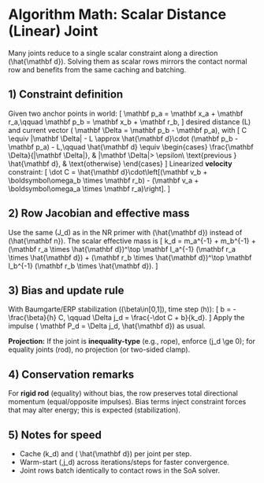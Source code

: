 <!-- File: docs/alg_scalar_distance_joint_math.md -->

# Algorithm Math: Scalar Distance (Linear) Joint

Many joints reduce to a single scalar constraint along a direction \(\hat{\mathbf d}\). Solving them as scalar rows mirrors the contact normal row and benefits from the same caching and batching.

## 1) Constraint definition
Given two anchor points in world:
\[
\mathbf p_a = \mathbf x_a + \mathbf r_a,\qquad \mathbf p_b = \mathbf x_b + \mathbf r_b,
\]
desired distance \(L\) and current vector \( \mathbf \Delta = \mathbf p_b - \mathbf p_a\), with
\[
C \equiv \|\mathbf \Delta\| - L \approx \hat{\mathbf d}\cdot (\mathbf p_b - \mathbf p_a) - L,\qquad \hat{\mathbf d} \equiv
\begin{cases}
\frac{\mathbf \Delta}{\|\mathbf \Delta\|}, & \|\mathbf \Delta\|> \epsilon\\
\text{previous } \hat{\mathbf d}, & \text{otherwise}
\end{cases}
\]
Linearized **velocity** constraint:
\[
\dot C = \hat{\mathbf d}\cdot\left[(\mathbf v_b + \boldsymbol\omega_b \times \mathbf r_b) - (\mathbf v_a + \boldsymbol\omega_a \times \mathbf r_a)\right].
\]

## 2) Row Jacobian and effective mass
Use the same \(J_d\) as in the NR primer with \(\hat{\mathbf d}\) instead of \(\hat{\mathbf n}\). The scalar effective mass is
\[
k_d = m_a^{-1} + m_b^{-1}
    + (\mathbf r_a \times \hat{\mathbf d})^\top \mathbf I_a^{-1} (\mathbf r_a \times \hat{\mathbf d})
    + (\mathbf r_b \times \hat{\mathbf d})^\top \mathbf I_b^{-1} (\mathbf r_b \times \hat{\mathbf d}).
\]

## 3) Bias and update rule
With Baumgarte/ERP stabilization (\(\beta\in[0,1]\), time step \(h\)):
\[
b = -\frac{\beta}{h} C,
\qquad
\Delta j_d = \frac{-\dot C + b}{k_d}.
\]
Apply the impulse \( \mathbf P_d = \Delta j_d\, \hat{\mathbf d}\) as usual.

**Projection:** If the joint is **inequality-type** (e.g., rope), enforce \(j_d \ge 0\); for equality joints (rod), no projection (or two-sided clamp).

## 4) Conservation remarks
For **rigid rod** (equality) without bias, the row preserves total directional momentum (equal/opposite impulses). Bias terms inject constraint forces that may alter energy; this is expected (stabilization).

## 5) Notes for speed
- Cache \(k_d\) and \( \hat{\mathbf d}\) per joint per step.
- Warm-start \(\,j_d\) across iterations/steps for faster convergence.
- Joint rows batch identically to contact rows in the SoA solver.

